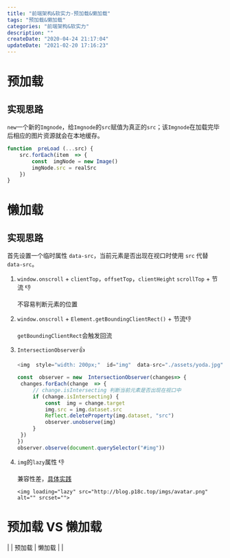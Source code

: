 ```yaml
---
title: "前端架构&软实力-预加载&懒加载"
tags: "预加载&懒加载"
categories: "前端架构&软实力"
description: ""
createDate: "2020-04-24 21:17:04"
updateDate: "2021-02-20 17:16:23"
---
```



# 预加载

## 实现思路

`new`一个新的`Imgnode`，给`Imgnode`的`src`赋值为真正的`src`；该`Imgnode`在加载完毕后相应的图片资源就会在本地缓存。

```js
function  preLoad (...src) {
	src.forEach(item  => {
		const  imgNode = new Image()
		imgNode.src = realSrc
	})
}
```

# 懒加载

## 实现思路

首先设置一个临时属性 `data-src`，当前元素是否出现在视口时使用 `src` 代替 `data-src`。

1. `window.onscroll` + `clientTop`，`offsetTop`，`clientHeight` `scrollTop` + 节流 👎

   不容易判断元素的位置

2. `window.onscroll` + `Element.getBoundingClientRect()` + 节流👎

   `getBoundingClientRect`会触发回流

3. `IntersectionObserver`👍

   ```js
   <img  style="width: 200px;"  id="img"  data-src="./assets/yoda.jpg"  alt=""  srcset="">
   
   const  observer = new  IntersectionObserver(changes=> {
   	changes.forEach(change  => {
   		// change.isIntersecting 判断当前元素是否出现在视口中
   		if (change.isIntersecting) {
   			const  img = change.target
   			img.src = img.dataset.src
   			Reflect.deleteProperty(img.dataset, "src")
   			observer.unobserve(img)
   		}
   	})
   })
   observer.observe(document.querySelector("#img"))
   ```

4. `img`的`lazy`属性 👎

   兼容性差，[具体实践](https://www.jianguoyun.com/static/stackedit/[https://www.zhangxinxu.com/wordpress/2019/09/native-img-loading-lazy/](https://www.zhangxinxu.com/wordpress/2019/09/native-img-loading-lazy/))

   `<img loading="lazy" src="http://blog.p18c.top/imgs/avatar.png" alt="" srcset="">`

# 预加载 VS 懒加载

|      | 预加载                             | 懒加载                                      |
| 